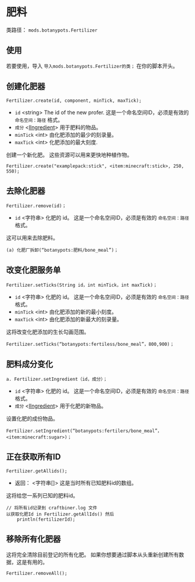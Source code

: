 # 肥料

类路径： `mods.botanypots.Fertilizer`

## 使用

若要使用，导入 `导入mods.botanypots.Fertilizer的类；` 在你的脚本开头。

## 创建化肥器

`Fertilizer.create(id, component, minTick, maxTick);`

- `id` &lt;string> The id of the new profer. 这是一个命名空间ID，必须是有效的 `命名空间：路径` 格式。
- `成分` <[IIngredient](/vanilla/api/items/IIngredient)> 用于肥料的物品。
- `minTick` &lt;int> 由化肥添加的最少的刻录量。
- `maxTick` &lt;int> 化肥添加的最大刻度.

创建一个新化肥。 这些资源可以用来更快地种植作物。

```zenscript
Fertilizer.create("examplepack:stick", <item:minecraft:stick>, 250, 550);
```

## 去除化肥器

`Fertilizer.remove(id)；`

- `id` &lt;字符串> 化肥的 id。 这是一个命名空间ID，必须是有效的 `命名空间：路径` 格式。

这可以用来去除肥料。

```zenscript
(a) 化肥厂拆卸(“botanypots:肥料/bone_meal”)；
```

## 改变化肥服务单

`Fertilizer.setTicks(String id，int minTick，int maxTick)；`

- `id` &lt;字符串> 化肥的 id。 这是一个命名空间ID，必须是有效的 `命名空间：路径` 格式。
- `minTick` &lt;int> 由化肥添加的新的最小刻度。
- `maxTick` &lt;int> 由化肥添加的新最大的刻录量。

这将改变化肥添加的生长勾画范围。

```zenscript
Fertilizer.setTicks(“botanypots:fertiless/bone_meal”，800,900)；
```

## 肥料成分变化

`a. Fertilizer.setIngredient（id，成分）；`

- `id` &lt;字符串> 化肥的 id。 这是一个命名空间ID，必须是有效的 `命名空间：路径` 格式。
- `成分` <[IIngredient](/vanilla/api/items/IIngredient)> 用于化肥的新物品。

设置化肥的成份物品。

```zenscript
Fertilizer.setIngredient(“botanypots:fertilers/bone_meal”， <item:minecraft:sugar>)；
```

## 正在获取所有ID

`Fertilizer.getAllids();`

- 返回： &lt;字符串[]> 这是当时所有已知肥料id的数组。

这将给您一系列已知的肥料id。

```zenscript
// 将所有id记录到 craftbiner.log 文件
以获取化肥Id in Fertilizer.getAllIds() 然后
    println(fertilizerId);

```

## 移除所有化肥器

这将完全清除目前登记的所有化肥。 如果你想要通过脚本从头重新创建所有数据，这是有用的。

```zenscript
Fertilizer.removeAll();
```